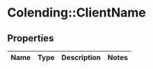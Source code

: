 # Colending::ClientName

## Properties
Name | Type | Description | Notes
------------ | ------------- | ------------- | -------------

